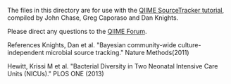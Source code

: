 The files in this directory are for use with the [QIIME SourceTracker tutorial](http://www.qiime.org/tutorials/source_tracking.html), compiled by John Chase, Greg Caporaso and Dan Knights. 

Please direct any questions to the [QIIME Forum](http://forum.qiime.org).

References
Knights, Dan et al. "Bayesian community-wide culture-independent microbial source tracking." Nature Methods(2011)

Hewitt, Krissi M et al. "Bacterial Diversity in Two Neonatal Intensive Care Units (NICUs)." PLOS ONE (2013)